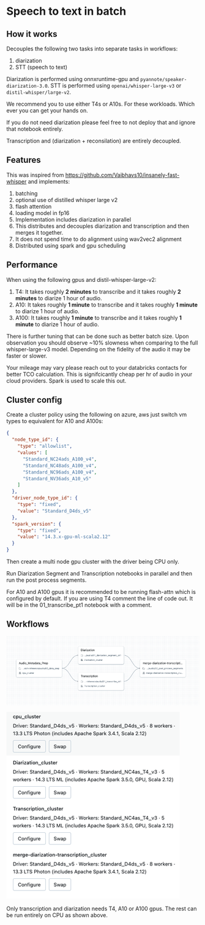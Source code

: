 # Speech to text in batch

## How it works

Decouples the following two tasks into separate tasks in workflows:

1. diarization
2. STT (speech to text)


Diarization is performed using onnxruntime-gpu and `pyannote/speaker-diarization-3.0`.
STT is performed using `openai/whisper-large-v3` or `distil-whisper/large-v2`.

We recommend you to use either T4s or A10s. For these workloads. Which ever you can get your hands on. 

If you do not need diarization please feel free to not deploy that and ignore that notebook entirely. 

Transcription and (diarization + reconsilation) are entirely decoupled.

## Features

This was inspired from https://github.com/Vaibhavs10/insanely-fast-whisper and implements:
1. batching
2. optional use of distilled whisper large v2
3. flash attention
4. loading model in fp16
5. Implementation includes diarization in parallel
6. This distributes and decouples diarization and transcription and then merges it together.
7. It does not spend time to do alignment using wav2vec2 alignment
8. Distributed using spark and gpu scheduling

## Performance

When using the following gpus and distil-whisper-large-v2:

1. T4: It takes roughly **2 minutes** to transcribe and it takes roughly **2 minutes** to diarize 1 hour of audio.
2. A10: It takes roughly **1 minute** to transcribe and it takes roughly **1 minute** to diarize 1 hour of audio.
3. A100: It takes roughly **1 minute** to transcribe and it takes roughly **1 minute** to diarize 1 hour of audio.

There is further tuning that can be done such as better batch size. Upon observation you should observe ~10% slowness when 
comparing to the full whisper-large-v3 model. Depending on the fidelity of the audio it may be faster or slower. 

Your mileage may vary please reach out to your databricks contacts for better TCO calculation. This is signifcicantly cheap per hr of audio
in your cloud providers. Spark is used to scale this out.

## Cluster config

Create a cluster policy using the following on azure, aws just switch vm types to equivalent for A10 and A100s:

```json
{
  "node_type_id": {
    "type": "allowlist",
    "values": [
      "Standard_NC24ads_A100_v4",
      "Standard_NC48ads_A100_v4",
      "Standard_NC96ads_A100_v4",
      "Standard_NV36ads_A10_v5"
    ]
  },
  "driver_node_type_id": {
    "type": "fixed",
    "value": "Standard_D4ds_v5"
  },
  "spark_version": {
    "type": "fixed",
    "value": "14.3.x-gpu-ml-scala2.12"
  }
}
```

Then create a multi node gpu cluster with the driver being CPU only.

Run Diarization Segment and Transcription notebooks in parallel and then run the post process segments.

For A10 and A100 gpus it is recommended to be running flash-attn which is configured by default. If you are using T4 comment the line of code out. It will be in the 01_transcribe_pt1 notebook with a comment.

## Workflows

![Workflow](./images/dag-screenshot.png)

![Compute](./images/compute-screenshot.png)

Only transcription and diarization needs T4, A10 or A100 gpus. The rest can be run entirely on CPU as shown above.
